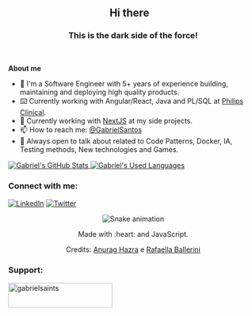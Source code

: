 <h2 align="center">Hi there <img src="https://media.giphy.com/media/hvRJCLFzcasrR4ia7z/giphy.gif" width="10px" height="15px"/> </h3> 
<h3 align="center">This is the dark side of the force!</h3> 

<br />

**About me**
    
- 🔧 I'm a Software Engineer with 5+ years of experience building, maintaining and deploying high quality products. 
- ⌨️ Currently working with Angular/React, Java and PL/SQL at [Philips Clinical](https://www.usa.philips.com/healthcare/solutions/diagnostic-informatics).
- 🌱 Currently working with [NextJS](https://nextjs.org/) at my side projects.
- 📫 How to reach me: [@GabrielSantos](https://linkedin.com/in/dev-gabriel-santos/)
- 💬 Always open to talk about related to Code Patterns, Docker, IA, Testing methods, New technologies and Games.

<a href="https://github.com/gabrielsants">
    <img align="center" src="https://github-readme-stats.vercel.app/api?username=gabrielsants&show_icons=true&hide_border=true&&count_private=true&include_all_commits=true&hide=issues&theme=radical" alt="Gabriel's GitHub Stats" />
</a>

<a href="https://github.com/gabrielsants">
    <img align="center" src="https://github-readme-stats.vercel.app/api/top-langs/?username=gabrielsants&layout=compact&hide_border=true&theme=radical" alt="Gabriel's Used Languages" />
</a>

### Connect with me:

[![LinkedIn](https://img.shields.io/badge/LinkedIn-%230077B5.svg?logo=linkedin&logoColor=white)](https://linkedin.com/in/dev-gabriel-santos/) [![Twitter](https://img.shields.io/badge/Twitter-%231DA1F2.svg?logo=Twitter&logoColor=white)](https://twitter.com/gbxsaints) 


<div align="center">
  
  ![Snake animation](https://github.com/danielbped/danielbped/blob/output/github-contribution-grid-snake.svg)
  
</div>

<div align="center">
  <p>Made with :heart: and JavaScript.</p>
  <p>Credits: <a href="https://github.com/anuraghazra/github-readme-stats">Anurag Hazra</a> e <a href="https://github.com/rafaballerini">Rafaella Ballerini</a></p>
</div>


<h3 align="left">Support:</h3>
<p><a href="https://www.buymeacoffee.com/gabrielsaints"> <img align="left" src="https://cdn.buymeacoffee.com/buttons/v2/default-yellow.png" height="50" width="210" alt="gabrielsaints" /></a></p><br><br>

